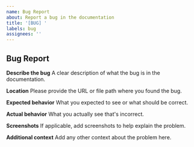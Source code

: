 ```yaml
---
name: Bug Report
about: Report a bug in the documentation
title: '[BUG] '
labels: bug
assignees: ''
---
```


## Bug Report

**Describe the bug**
A clear description of what the bug is in the documentation.

**Location**
Please provide the URL or file path where you found the bug.

**Expected behavior**
What you expected to see or what should be correct.

**Actual behavior**
What you actually see that's incorrect.

**Screenshots**
If applicable, add screenshots to help explain the problem.

**Additional context**
Add any other context about the problem here.